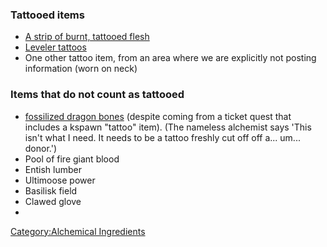 ### Tattooed items

-   [A strip of burnt, tattooed
    flesh](Strip_of_Burnt,_Tattooed_Flesh.md "wikilink")
-   [Leveler tattoos](Leveler_Tattoos.md "wikilink")
-   One other tattoo item, from an area where we are explicitly not
    posting information (worn on neck)

### Items that do not count as tattooed

-   [fossilized dragon bones](Fossilized_Dragon_Bones.md "wikilink")
    (despite coming from a ticket quest that includes a kspawn "tattoo"
    item). (The nameless alchemist says 'This isn't what I need. It
    needs to be a tattoo freshly cut off off a... um... donor.')
-   Pool of fire giant blood
-   Entish lumber
-   Ultimoose power
-   Basilisk field
-   Clawed glove
-   

[Category:Alchemical
Ingredients](Category:Alchemical_Ingredients "wikilink")
